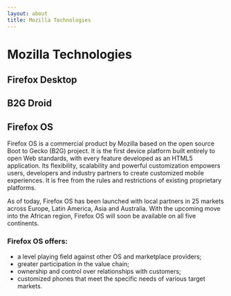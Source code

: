 ```yaml
---
layout: about
title: Mozilla Technologies
---
```


# Mozilla Technologies

## Firefox Desktop

## B2G Droid

## Firefox OS

Firefox OS is a commercial product by Mozilla based on the open source Boot to Gecko (B2G) project. It is the first device platform built entirely to open Web standards, with every feature developed as an HTML5 application. Its flexibility, scalability and powerful customization empowers users, developers and industry partners to create customized mobile experiences. It is free from the rules and restrictions of existing proprietary platforms.

As of today, Firefox OS has been launched with local partners in 25 markets across Europe, Latin America, Asia and Australia. With the upcoming move into the African region, Firefox OS will soon be available on all five continents.


### Firefox OS offers:

- a level playing field against other OS and marketplace providers;
- greater participation in the value chain;
- ownership and control over relationships with customers;
- customized phones that meet the specific needs of various target markets.

